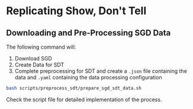 # Replicating Show, Don't Tell

## Downloading and Pre-Processing SGD Data
The following command will:
1. Download SGD
2. Create Data for SDT
3. Complete preprocessing for SDT and create a ```.json``` file containing the data and ```.yaml``` containing the data processing configuration
```bash
bash scripts/preprocess_sdt/prepare_sgd_sdt_data.sh
```

Check the script file for detailed implementation of the process.